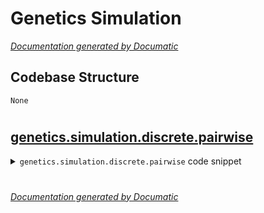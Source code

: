 # Genetics Simulation

[_Documentation generated by Documatic_](https://www.documatic.com)

<!---Documatic-section-Codebase Structure-start--->
## Codebase Structure

<!---Documatic-block-system_architecture-start--->
```mermaid
None
```
<!---Documatic-block-system_architecture-end--->

# #
<!---Documatic-section-Codebase Structure-end--->

<!---Documatic-section-genetics.simulation.discrete.pairwise-start--->
## [genetics.simulation.discrete.pairwise](7-genetics_simulation.md#genetics.simulation.discrete.pairwise)

<!---Documatic-section-pairwise-start--->
<!---Documatic-block-genetics.simulation.discrete.pairwise-start--->
<details>
	<summary><code>genetics.simulation.discrete.pairwise</code> code snippet</summary>

```python
def pairwise(iterable):
    x = iter(iterable)
    return zip(x, x)
```
</details>
<!---Documatic-block-genetics.simulation.discrete.pairwise-end--->
<!---Documatic-section-pairwise-end--->

# #
<!---Documatic-section-genetics.simulation.discrete.pairwise-end--->

[_Documentation generated by Documatic_](https://www.documatic.com)